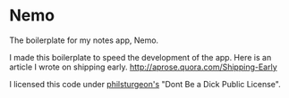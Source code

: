 Nemo
====

The boilerplate for my notes app, Nemo. 

I made this boilerplate to speed the development of the app. Here is an article I wrote on shipping early.
http://aprose.quora.com/Shipping-Early

I licensed this code under [philsturgeon's](https://github.com/philsturgeon) "Dont Be a Dick Public License". 
